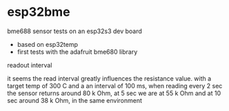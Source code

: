 # esp32bme
bme688 sensor tests on an esp32s3 dev board

- based on esp32temp
- first tests with the adafruit bme680 library

readout interval

it seems the read interval greatly influences the resistance value.
with a target temp of 300 C and a an interval of 100 ms, when reading every 2 sec the sensor returns around 80 k Ohm, at 5 sec we are at 55 k Ohm and at 10 sec around 38 k Ohm, in the same environment
